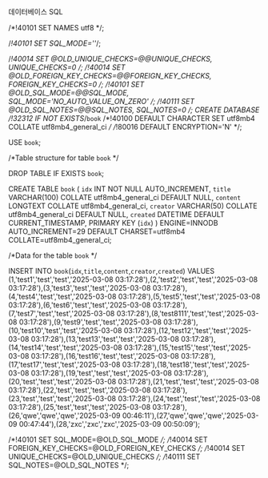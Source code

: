 데이터베이스 SQL

/*!40101 SET NAMES utf8 */;

/*!40101 SET SQL_MODE=''*/;

/*!40014 SET @OLD_UNIQUE_CHECKS=@@UNIQUE_CHECKS, UNIQUE_CHECKS=0 */;
/*!40014 SET @OLD_FOREIGN_KEY_CHECKS=@@FOREIGN_KEY_CHECKS, FOREIGN_KEY_CHECKS=0 */;
/*!40101 SET @OLD_SQL_MODE=@@SQL_MODE, SQL_MODE='NO_AUTO_VALUE_ON_ZERO' */;
/*!40111 SET @OLD_SQL_NOTES=@@SQL_NOTES, SQL_NOTES=0 */;
CREATE DATABASE /*!32312 IF NOT EXISTS*/`book` /*!40100 DEFAULT CHARACTER SET utf8mb4 COLLATE utf8mb4_general_ci */ /*!80016 DEFAULT ENCRYPTION='N' */;

USE `book`;

/*Table structure for table `book` */

DROP TABLE IF EXISTS `book`;

CREATE TABLE `book` (
`idx` INT NOT NULL AUTO_INCREMENT,
`title` VARCHAR(100) COLLATE utf8mb4_general_ci DEFAULT NULL,
`content` LONGTEXT COLLATE utf8mb4_general_ci,
`creator` VARCHAR(50) COLLATE utf8mb4_general_ci DEFAULT NULL,
`created` DATETIME DEFAULT CURRENT_TIMESTAMP,
PRIMARY KEY (`idx`)
) ENGINE=INNODB AUTO_INCREMENT=29 DEFAULT CHARSET=utf8mb4 COLLATE=utf8mb4_general_ci;

/*Data for the table `book` */

INSERT  INTO `book`(`idx`,`title`,`content`,`creator`,`created`) VALUES (1,'test1','test','test','2025-03-08 03:17:28'),(2,'test2','test','test','2025-03-08 03:17:28'),(3,'test3','test','test','2025-03-08 03:17:28'),(4,'test4','test','test','2025-03-08 03:17:28'),(5,'test5','test','test','2025-03-08 03:17:28'),(6,'test6','test','test','2025-03-08 03:17:28'),(7,'test7','test','test','2025-03-08 03:17:28'),(8,'test8111','test','test','2025-03-08 03:17:28'),(9,'test9','test','test','2025-03-08 03:17:28'),(10,'test10','test','test','2025-03-08 03:17:28'),(12,'test12','test','test','2025-03-08 03:17:28'),(13,'test13','test','test','2025-03-08 03:17:28'),(14,'test14','test','test','2025-03-08 03:17:28'),(15,'test15','test','test','2025-03-08 03:17:28'),(16,'test16','test','test','2025-03-08 03:17:28'),(17,'test17','test','test','2025-03-08 03:17:28'),(18,'test18','test','test','2025-03-08 03:17:28'),(19,'test','test','test','2025-03-08 03:17:28'),(20,'test','test','test','2025-03-08 03:17:28'),(21,'test','test','test','2025-03-08 03:17:28'),(22,'test','test','test','2025-03-08 03:17:28'),(23,'test','test','test','2025-03-08 03:17:28'),(24,'test','test','test','2025-03-08 03:17:28'),(25,'test','test','test','2025-03-08 03:17:28'),(26,'qwe','qwe','qwe','2025-03-09 00:46:11'),(27,'qwe','qwe','qwe','2025-03-09 00:47:44'),(28,'zxc','zxc','zxc','2025-03-09 00:50:09');

/*!40101 SET SQL_MODE=@OLD_SQL_MODE */;
/*!40014 SET FOREIGN_KEY_CHECKS=@OLD_FOREIGN_KEY_CHECKS */;
/*!40014 SET UNIQUE_CHECKS=@OLD_UNIQUE_CHECKS */;
/*!40111 SET SQL_NOTES=@OLD_SQL_NOTES */;
